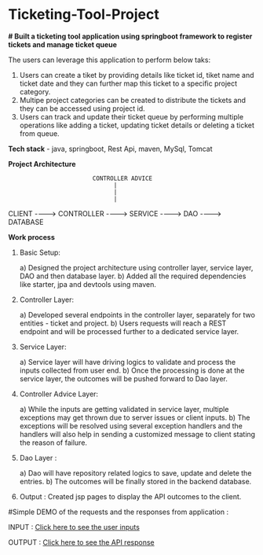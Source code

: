 # Ticketing-Tool-Project
**# Built a ticketing tool application using springboot framework to register tickets and manage ticket queue**

The users can leverage this application to perform below taks:

1) Users can create a tiket by providing details like ticket id, tiket name and ticket date and they can further map this ticket to a specific project category.
2) Multipe project categories can be created to distribute the tickets and they can be accessed using project id.
3) Users can track and update their ticket queue by performing multiple operations like adding a ticket, updating ticket details or deleting a ticket from queue.
   

**Tech stack** - java, springboot, Rest Api, maven, MySql, Tomcat



**Project Architecture**


                            CONTROLLER ADVICE       
                                  |
                                  |
                                  |
CLIENT ----> CONTROLLER ----> SERVICE ----> DAO ----> DATABASE

                                

**Work process**

1) Basic Setup:
   
   a) Designed the project architecture using controller layer, service layer, DAO and then database layer.
   b) Added all the required dependencies like starter, jpa and devtools using maven.

2) Controller Layer:
   
   a) Developed several endpoints in the controller layer, separately for two entities - ticket and project.
   b) Users requests will reach a REST endpoint and will be processed further to a dedicated service layer.

3) Service Layer:

   a) Service layer will have driving logics to validate and process the inputs collected from user end.
   b) Once the processing is done at the service layer, the outcomes will be pushed forward to Dao layer.

4) Controller Advice Layer:

   a) While the inputs are getting validated in service layer, multiple exceptions may get thrown due to server issues or client inputs.
   b) The exceptions will be resolved using several exception handlers and the handlers will also help in sending a customized message to client stating the reason 
      of failure.

5) Dao Layer :
   
   a) Dao will have repository related logics to save, update and delete the entries.
   b) The outcomes will be finally stored in the backend database.

6) Output : Created jsp pages to display the API outcomes to the client.


#Simple DEMO of the requests and the responses from application :

INPUT :
[Click here to see the user inputs](https://drive.google.com/file/d/1Dfm-qtmk4GbthCtAvMwWuqn3UkO13Yc9/view?usp=drivesdk) 

OUTPUT :
[Click here to see the API response](https://drive.google.com/file/d/1DeRPfJYkQp_Z8yjXToy2EBDBIzIVw0sm/view?usp=drivesdk) 










